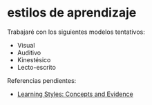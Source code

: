 # estilos de aprendizaje

Trabajaré con los siguientes modelos tentativos:

* Visual
* Auditivo
* Kinestésico
* Lecto-escrito

Referencias pendientes:

* [Learning Styles: Concepts and Evidence](https://journals.sagepub.com/doi/full/10.1111/j.1539-6053.2009.01038.x)
